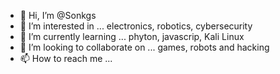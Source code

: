 - 👋 Hi, I’m @Sonkgs
- 👀 I’m interested in ... electronics, robotics, cybersecurity
- 🌱 I’m currently learning ... phyton, javascrip, Kali Linux
- 💞️ I’m looking to collaborate on ... games, robots and hacking
- 📫 How to reach me ...

<!---
Sonkgs/Sonkgs is a ✨ special ✨ repository because its `README.md` (this file) appears on your GitHub profile.
You can click the Preview link to take a look at your changes.
--->
